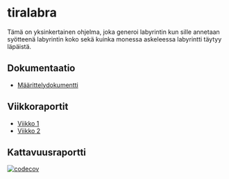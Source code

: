 # tiralabra
Tämä on yksinkertainen ohjelma, joka generoi labyrintin kun sille annetaan syötteenä labyrintin koko sekä kuinka monessa askeleessa labyrintti täytyy läpäistä.

## Dokumentaatio
* [Määrittelydokumentti](/docs/MAARITTELYDOKUMENTTI.md)

## Viikkoraportit
* [Viikko 1](/docs/Viikkoraportit/Viikkoraportti_1.md)
* [Viikko 2](/docs/Viikkoraportit/Viikkoraportti_2.md)

## Kattavuusraportti
[![codecov](https://codecov.io/gh/sonicsasha/tiralabra/branch/main/graph/badge.svg?token=KDR8Z7R8I1)](https://codecov.io/gh/sonicsasha/tiralabra)

